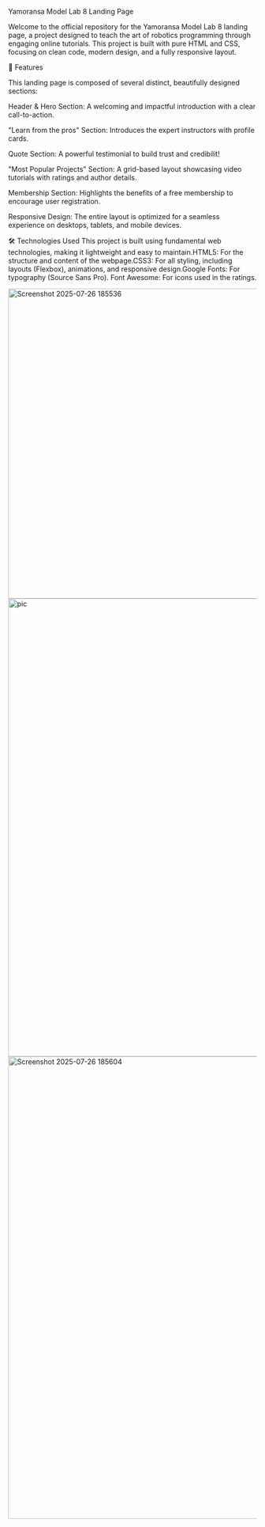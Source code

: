 
Yamoransa Model Lab 8 Landing Page

Welcome to the official repository for the Yamoransa Model Lab 8 landing page, a project designed to teach the art of robotics programming through engaging online tutorials. This project is built with pure HTML and CSS, focusing on clean code, modern design, and a fully responsive layout.

🌟 Features

This landing page is composed of several distinct, beautifully designed sections:

Header & Hero Section: A welcoming and impactful introduction with a clear call-to-action.

"Learn from the pros" Section: Introduces the expert instructors with profile cards.

Quote Section: A powerful testimonial to build trust and credibilit!


"Most Popular Projects" Section: A grid-based layout showcasing video tutorials with ratings and author details.

Membership Section: Highlights the benefits of a free membership to encourage user registration.

Responsive Design: The entire layout is optimized for a seamless experience on desktops, tablets, and mobile devices.

🛠️ Technologies Used This project is built using fundamental web technologies, making it lightweight and easy to maintain.HTML5: For the structure and content of the webpage.CSS3: For all styling, including layouts (Flexbox), animations, and responsive design.Google Fonts: For typography (Source Sans Pro). Font Awesome: For icons used in the ratings.

<img width="1920" height="627" alt="Screenshot 2025-07-26 185536" src="https://github.com/user-attachments/assets/a26586d3-ead0-4e3b-a217-4eddf23e25e9" />
<img width="1889" height="926" alt="pic" src="https://github.com/user-attachments/assets/6c96ef96-3589-419c-aad8-d1e39fc36a51" />
<img width="1920" height="935" alt="Screenshot 2025-07-26 185604" src="https://github.com/user-attachments/assets/15026278-93e3-4a0f-a734-3f115c056a0d" />
